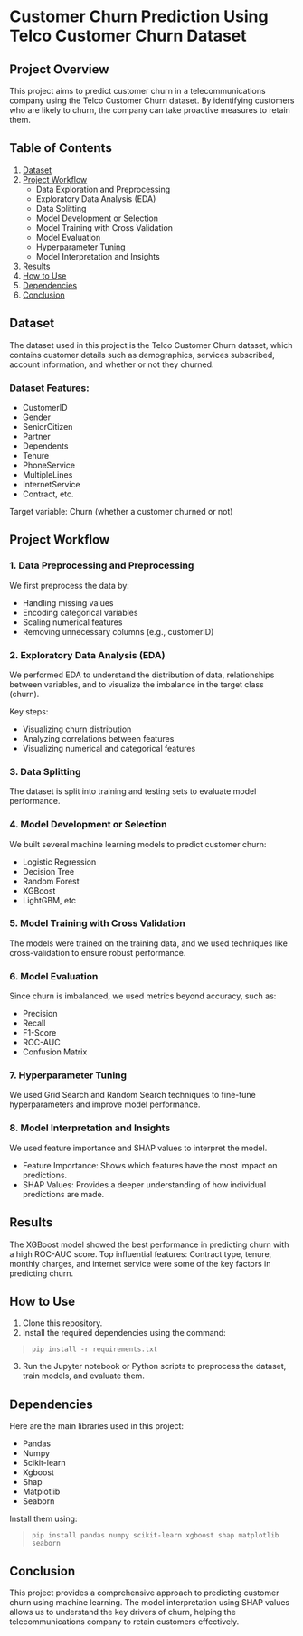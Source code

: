 # Customer Churn Prediction Using Telco Customer Churn Dataset

## Project Overview

This project aims to predict customer churn in a telecommunications company using the Telco Customer Churn dataset. By identifying customers who are likely to churn, the company can take proactive measures to retain them.

## Table of Contents

1. [Dataset](#dataset)
2. [Project Workflow](#project-workflow)
   - Data Exploration and Preprocessing
   - Exploratory Data Analysis (EDA)
   - Data Splitting
   - Model Development or Selection
   - Model Training with Cross Validation
   - Model Evaluation
   - Hyperparameter Tuning
   - Model Interpretation and Insights
3. [Results](#results)
4. [How to Use](#how-to-use)
5. [Dependencies](#dependencies)
6. [Conclusion](#conclusion)

## Dataset

The dataset used in this project is the Telco Customer Churn dataset, which contains customer details such as demographics, services subscribed, account information, and whether or not they churned.

### Dataset Features:
- CustomerID
- Gender
- SeniorCitizen
- Partner
- Dependents
- Tenure
- PhoneService
- MultipleLines
- InternetService
- Contract, etc.

Target variable: Churn (whether a customer churned or not)

## Project Workflow
### 1. Data Preprocessing and Preprocessing

We first preprocess the data by:

- Handling missing values
- Encoding categorical variables
- Scaling numerical features
- Removing unnecessary columns (e.g., customerID)

### 2. Exploratory Data Analysis (EDA)

We performed EDA to understand the distribution of data, relationships between variables, and to visualize the imbalance in the target class (churn).

Key steps:

- Visualizing churn distribution
- Analyzing correlations between features
- Visualizing numerical and categorical features

### 3. Data Splitting
The dataset is split into training and testing sets to evaluate model performance.

### 4. Model Development or Selection
We built several machine learning models to predict customer churn:

- Logistic Regression
- Decision Tree
- Random Forest
- XGBoost
- LightGBM, etc

### 5. Model Training with Cross Validation
The models were trained on the training data, and we used techniques like cross-validation to ensure robust performance.

### 6. Model Evaluation
Since churn is imbalanced, we used metrics beyond accuracy, such as:

- Precision
- Recall
- F1-Score
- ROC-AUC
- Confusion Matrix

### 7. Hyperparameter Tuning
We used Grid Search and Random Search techniques to fine-tune hyperparameters and improve model performance.

### 8. Model Interpretation and Insights
We used feature importance and SHAP values to interpret the model.

- Feature Importance: Shows which features have the most impact on predictions.
- SHAP Values: Provides a deeper understanding of how individual predictions are made.

## Results
The XGBoost model showed the best performance in predicting churn with a high ROC-AUC score.
Top influential features: Contract type, tenure, monthly charges, and internet service were some of the key factors in predicting churn.

## How to Use
1. Clone this repository.
2. Install the required dependencies using the command:

>```pip install -r requirements.txt```

3. Run the Jupyter notebook or Python scripts to preprocess the dataset, train models, and evaluate them.

## Dependencies
Here are the main libraries used in this project:

- Pandas
- Numpy
- Scikit-learn
- Xgboost
- Shap
- Matplotlib
- Seaborn

Install them using:

>```pip install pandas numpy scikit-learn xgboost shap matplotlib seaborn```

## Conclusion
This project provides a comprehensive approach to predicting customer churn using machine learning. The model interpretation using SHAP values allows us to understand the key drivers of churn, helping the telecommunications company to retain customers effectively.